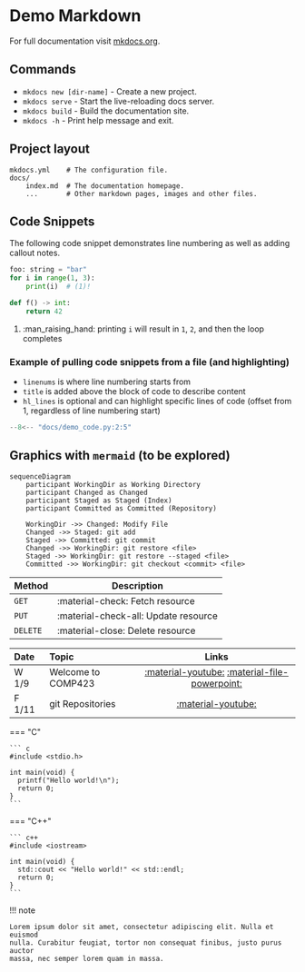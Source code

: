 # Demo Markdown

For full documentation visit [mkdocs.org](https://www.mkdocs.org).

## Commands

* `mkdocs new [dir-name]` - Create a new project.
* `mkdocs serve` - Start the live-reloading docs server.
* `mkdocs build` - Build the documentation site.
* `mkdocs -h` - Print help message and exit.

## Project layout

    mkdocs.yml    # The configuration file.
    docs/
        index.md  # The documentation homepage.
        ...       # Other markdown pages, images and other files.
        
## Code Snippets

The following code snippet demonstrates line numbering as well as adding callout notes.

```python linenums="1"
foo: string = "bar"
for i in range(1, 3):
    print(i)  # (1)!

def f() -> int:
    return 42
```

1. :man_raising_hand: printing `i` will result in `1`, `2`, and then the loop completes

### Example of pulling code snippets from a file (and highlighting)

* `linenums` is where line numbering starts from
* `title` is added above the block of code to describe content
* `hl_lines` is optional and can highlight specific lines of code (offset from 1, regardless of line numbering start)

```python linenums="2" title="foo.py" hl_lines="3"
--8<-- "docs/demo_code.py:2:5"
```

## Graphics with `mermaid` (to be explored)

``` mermaid
sequenceDiagram
    participant WorkingDir as Working Directory
    participant Changed as Changed
    participant Staged as Staged (Index)
    participant Committed as Committed (Repository)

    WorkingDir ->> Changed: Modify File
    Changed ->> Staged: git add
    Staged ->> Committed: git commit
    Changed ->> WorkingDir: git restore <file>
    Staged ->> WorkingDir: git restore --staged <file>
    Committed ->> WorkingDir: git checkout <commit> <file>
```

| Method      | Description                          |
| ----------- | ------------------------------------ |
| `GET`       | :material-check:     Fetch resource  |
| `PUT`       | :material-check-all: Update resource |
| `DELETE`    | :material-close:     Delete resource |

| Date   | Topic              |                                    Links                                    |
| :----- | :----------------- | :-------------------------------------------------------------------------: |
| W 1/9  | Welcome to COMP423 | [:material-youtube:](https://youtube.com) [:material-file-powerpoint:](#) |
| F 1/11 | git Repositories   |                      [:material-youtube:](https://foo)                      |


=== "C"

    ``` c
    #include <stdio.h>

    int main(void) {
      printf("Hello world!\n");
      return 0;
    }
    ```

=== "C++"

    ``` c++
    #include <iostream>

    int main(void) {
      std::cout << "Hello world!" << std::endl;
      return 0;
    }
    ```

!!! note

    Lorem ipsum dolor sit amet, consectetur adipiscing elit. Nulla et euismod
    nulla. Curabitur feugiat, tortor non consequat finibus, justo purus auctor
    massa, nec semper lorem quam in massa.